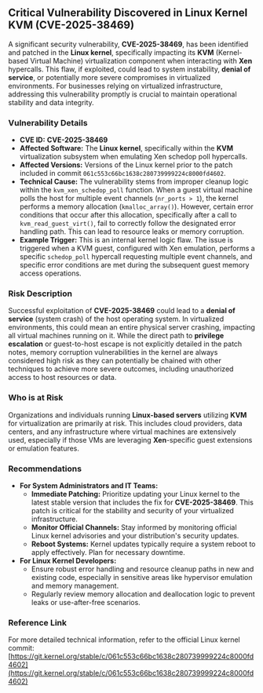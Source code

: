 ## Critical Vulnerability Discovered in Linux Kernel KVM (CVE-2025-38469)

A significant security vulnerability, **CVE-2025-38469**, has been identified and patched in the **Linux kernel**, specifically impacting its **KVM** (Kernel-based Virtual Machine) virtualization component when interacting with **Xen** hypercalls. This flaw, if exploited, could lead to system instability, **denial of service**, or potentially more severe compromises in virtualized environments. For businesses relying on virtualized infrastructure, addressing this vulnerability promptly is crucial to maintain operational stability and data integrity.

### Vulnerability Details

*   **CVE ID:** **CVE-2025-38469**
*   **Affected Software:** The **Linux kernel**, specifically within the **KVM** virtualization subsystem when emulating Xen schedop poll hypercalls.
*   **Affected Versions:** Versions of the Linux kernel prior to the patch included in commit `061c553c66bc1638c280739999224c8000fd4602`.
*   **Technical Cause:** The vulnerability stems from improper cleanup logic within the `kvm_xen_schedop_poll` function. When a guest virtual machine polls the host for multiple event channels (`nr_ports > 1`), the kernel performs a memory allocation (`kmalloc_array()`). However, certain error conditions that occur after this allocation, specifically after a call to `kvm_read_guest_virt()`, fail to correctly follow the designated error handling path. This can lead to resource leaks or memory corruption.
*   **Example Trigger:** This is an internal kernel logic flaw. The issue is triggered when a KVM guest, configured with Xen emulation, performs a specific `schedop_poll` hypercall requesting multiple event channels, and specific error conditions are met during the subsequent guest memory access operations.

### Risk Description

Successful exploitation of **CVE-2025-38469** could lead to a **denial of service** (system crash) of the host operating system. In virtualized environments, this could mean an entire physical server crashing, impacting all virtual machines running on it. While the direct path to **privilege escalation** or guest-to-host escape is not explicitly detailed in the patch notes, memory corruption vulnerabilities in the kernel are always considered high risk as they can potentially be chained with other techniques to achieve more severe outcomes, including unauthorized access to host resources or data.

### Who is at Risk

Organizations and individuals running **Linux-based servers** utilizing **KVM** for virtualization are primarily at risk. This includes cloud providers, data centers, and any infrastructure where virtual machines are extensively used, especially if those VMs are leveraging **Xen**-specific guest extensions or emulation features.

### Recommendations

*   **For System Administrators and IT Teams:**
    *   **Immediate Patching:** Prioritize updating your Linux kernel to the latest stable version that includes the fix for **CVE-2025-38469**. This patch is critical for the stability and security of your virtualized infrastructure.
    *   **Monitor Official Channels:** Stay informed by monitoring official Linux kernel advisories and your distribution's security updates.
    *   **Reboot Systems:** Kernel updates typically require a system reboot to apply effectively. Plan for necessary downtime.
*   **For Linux Kernel Developers:**
    *   Ensure robust error handling and resource cleanup paths in new and existing code, especially in sensitive areas like hypervisor emulation and memory management.
    *   Regularly review memory allocation and deallocation logic to prevent leaks or use-after-free scenarios.

### Reference Link

For more detailed technical information, refer to the official Linux kernel commit:
[https://git.kernel.org/stable/c/061c553c66bc1638c280739999224c8000fd4602](https://git.kernel.org/stable/c/061c553c66bc1638c280739999224c8000fd4602)